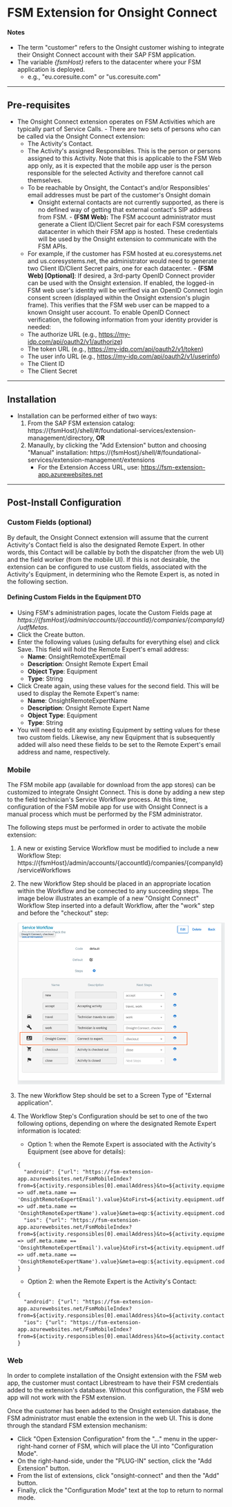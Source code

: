 # FSM Extension for Onsight Connect

#### Notes
   * The term "customer" refers to the Onsight customer wishing to integrate their Onsight Connect account with their SAP FSM application.
   * The variable *\{fsmHost\}* refers to the datacenter where your FSM application is deployed.
     * e.g., "eu.coresuite.com" or "us.coresuite.com"

---

## Pre-requisites

   - The Onsight Connect extension operates on FSM Activities which are typically
      part of Service Calls.
    - There are two sets of persons who can be called via the Onsight Connect extension:
        - The Activity's Contact.
        - The Activity's assigned Responsibles. This is the person 
          or persons assigned to this Activity. Note that this is applicable to the FSM Web app only,
          as it is expected that the mobile app user is the person responsible for the selected Activity
          and therefore cannot call themselves.
        - To be reachable by Onsight, the Contact's and/or Responsibles' email addresses must be part of the customer's Onsight domain
          - Onsight external contacts are not currently supported, as there is no defined way of getting
            that external contact's SIP address from FSM.
    - **(FSM Web):** The FSM account administrator must generate a Client ID/Client Secret pair for each FSM coresystems datacenter
      in which their FSM app is hosted. These credentials will be used by the Onsight extension to communicate
      with the FSM APIs.
        - For example, if the customer has FSM hosted at eu.coresystems.net and us.coresystems.net, the administrator
          would need to generate two Client ID/Client Secret pairs, one for each datacenter.
    - **(FSM Web) [Optional]**: If desired, a 3rd-party OpenID Connect provider can be used with the Onsight extension.
      If enabled, the logged-in FSM web user's identity will be verified via an OpenID Connect login consent screen
      (displayed within the Onsight extension's plugin frame). This verifies that the FSM web user can be mapped to a known
      Onsight user account. To enable OpenID Connect verification, the following information from your identity provider is needed:
        - The authorize URL (e.g., https://my-idp.com/api/oauth2/v1/authorize)
        - The token URL (e.g., https://my-idp.com/api/oauth2/v1/token)
        - The user info URL (e.g.,  https://my-idp.com/api/oauth2/v1/userinfo)
        - The Client ID
        - The Client Secret

---

## Installation

   - Installation can be performed either of two ways:
        1) From the SAP FSM extension catalog: https://{fsmHost}/shell/#/foundational-services/extension-management/directory, **OR**
        2) Manaully, by clicking the "Add Extension" button and choosing "Manual" installation: https://{fsmHost}/shell/#/foundational-services/extension-management/extensions
            - For the Extension Access URL, use: https://fsm-extension-app.azurewebsites.net

---

## Post-Install Configuration

   ### Custom Fields (optional)  

   By default, the Onsight Connect extension will assume that the current Activity's Contact field is also the designated Remote Expert. In other words, this Contact will be callable by both the dispatcher (from the web UI) and the field worker (from the mobile UI). If this is not desirable, the extension can be configured to use custom fields, associated with the Activity's Equipment, in determining who the Remote Expert is, as noted in the following section.

   #### Defining Custom Fields in the Equipment DTO

   - Using FSM's administration pages, locate the Custom Fields page at *https://{fsmHost}/admin/accounts/{accountId}/companies/{companyId}/udfMetas*.
   - Click the Create button.
   - Enter the following values (using defaults for everything else) and click Save. This field will hold the Remote Expert's email address:
      * **Name**: OnsightRemoteExpertEmail
      * **Description**: Onsight Remote Expert Email
      * **Object Type**: Equipment
      * **Type**: String
   - Click Create again, using these values for the second field. This will be used to display the Remote Expert's name:
      * **Name**: OnsightRemoteExpertName
      * **Description**: Onsight Remote Expert Name
      * **Object Type**: Equipment
      * **Type**: String
   - You will need to edit any existing Equipment by setting values for these two custom fields. Likewise, any new Equipment that is subsequently added will also need these fields to be set
   to the Remote Expert's email address and name, respectively.


   ### Mobile

   The FSM mobile app (available for download from the app stores) can be customized to integrate Onsight Connect.
   This is done by adding a new step to the field technician's Service Workflow process. At this time,
   configuration of the FSM mobile app for use with Onsight Connect is a manual process which must be
   performed by the FSM administrator.

   The following steps must be performed in order to activate the mobile extension:

   1) A new or existing Service Workflow must be modified to include a new Workflow Step:
    https://{fsmHost}/admin/accounts/{accountId}/companies/{companyId}/serviceWorkflows
   2) The new Workflow Step should be placed in an appropriate location within the Workflow and be connected to any succeeding steps. The image below illustrates an example of a new "Onsight Connect" Workflow Step inserted into a default Workflow, after the "work" step and before the "checkout" step:

         ![Edit Service Workflow](../images/edit-service-workflow.png)

   3) The new Workflow Step should be set to a Screen Type of "External application".
   4) The Workflow Step's Configuration should be set to one of the two following options, depending on where the designated Remote Expert information is located:
        - Option 1: when the Remote Expert is associated with the Activity's Equipment (see above for details):
         ```
        {
           "android": {"url": "https://fsm-extension-app.azurewebsites.net/FsmMobileIndex?from=${activity.responsibles[0].emailAddress}&to=${activity.equipment.udfValues.find(udf => udf.meta.name == 'OnsightRemoteExpertEmail').value}&toFirst=${activity.equipment.udfValues.find(udf => udf.meta.name == 'OnsightRemoteExpertName').value}&meta=eqp:${activity.equipment.code};act:${activity.code}"},
           "ios": {"url": "https://fsm-extension-app.azurewebsites.net/FsmMobileIndex?from=${activity.responsibles[0].emailAddress}&to=${activity.equipment.udfValues.find(udf => udf.meta.name == 'OnsightRemoteExpertEmail').value}&toFirst=${activity.equipment.udfValues.find(udf => udf.meta.name == 'OnsightRemoteExpertName').value}&meta=eqp:${activity.equipment.code};act:${activity.code}"}
        }
         ```
        - Option 2: when the Remote Expert is the Activity's Contact:
         ```
        {
           "android": {"url": "https://fsm-extension-app.azurewebsites.net/FsmMobileIndex?from=${activity.responsibles[0].emailAddress}&to=${activity.contact.emailAddress}&toFirst=${activity.contact.firstName}&toLast=${activity.contact.lastName}&meta=eqp:${activity.equipment.code};act:${activity.code}"},
           "ios": {"url": "https://fsm-extension-app.azurewebsites.net/FsmMobileIndex?from=${activity.responsibles[0].emailAddress}&to=${activity.contact.emailAddress}&toFirst=${activity.contact.firstName}&toLast=${activity.contact.lastName}&meta=eqp:${activity.equipment.code};act:${activity.code}"}
        }
         ```


   ### Web

   In order to complete installation of the Onsight extension with the FSM web app, the
   customer must contact Librestream to have their FSM credentials added to the extension's database. Without
   this configuration, the FSM web app will not work with the FSM extension.

   Once the customer has been added to the Onsight extension database, the FSM administrator must enable
   the extension in the web UI. This is done through the standard FSM extension mechanism:
   
   - Click "Open Extension Configuration" from the "..." menu in the upper-right-hand corner of FSM,
     which will place the UI into "Configuration Mode".
   - On the right-hand-side, under the "PLUG-IN" section, click the "Add Extension" button.
   - From the list of extensions, click "onsight-connect" and then the "Add" button.
   - Finally, click the "Configuration Mode" text at the top to return to normal mode.
